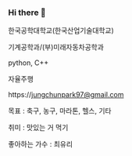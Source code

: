 ### Hi there 👋

한국공학대학교(한국산업기술대학교)

기계공학과/(부)미래자동차공학과

python, C++

자율주행

https://jungchunpark97@gmail.com





목표 : 축구, 농구, 마라톤, 헬스, 기타

취미 : 맛있는 거 먹기

좋아하는 가수 : 최유리
